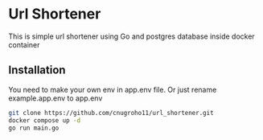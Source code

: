 # Url Shortener

This is simple url shortener using Go and postgres database inside docker container

## Installation

You need to make your own env in app.env file. Or just rename example.app.env to app.env

```bash
git clone https://github.com/cnugroho11/url_shortener.git
docker compose up -d
go run main.go
```
